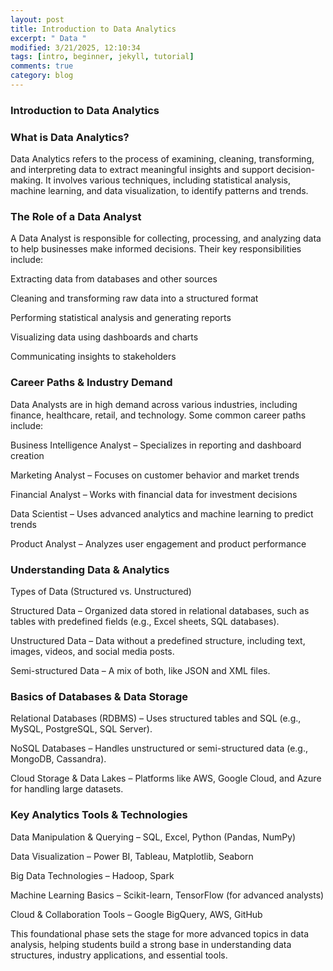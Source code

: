 ```yaml
---
layout: post
title: Introduction to Data Analytics
excerpt: " Data "
modified: 3/21/2025, 12:10:34
tags: [intro, beginner, jekyll, tutorial]
comments: true
category: blog
---
```




### Introduction to Data Analytics

### What is Data Analytics?

Data Analytics refers to the process of examining, cleaning, transforming, and interpreting data to extract meaningful insights and support decision-making. It involves various techniques, including statistical analysis, machine learning, and data visualization, to identify patterns and trends.

### The Role of a Data Analyst

A Data Analyst is responsible for collecting, processing, and analyzing data to help businesses make informed decisions. Their key responsibilities include:

Extracting data from databases and other sources

Cleaning and transforming raw data into a structured format

Performing statistical analysis and generating reports

Visualizing data using dashboards and charts

Communicating insights to stakeholders

### Career Paths & Industry Demand

Data Analysts are in high demand across various industries, including finance, healthcare, retail, and technology. Some common career paths include:

Business Intelligence Analyst – Specializes in reporting and dashboard creation

Marketing Analyst – Focuses on customer behavior and market trends

Financial Analyst – Works with financial data for investment decisions

Data Scientist – Uses advanced analytics and machine learning to predict trends

Product Analyst – Analyzes user engagement and product performance

### Understanding Data & Analytics

Types of Data (Structured vs. Unstructured)

Structured Data – Organized data stored in relational databases, such as tables with predefined fields (e.g., Excel sheets, SQL databases).

Unstructured Data – Data without a predefined structure, including text, images, videos, and social media posts.

Semi-structured Data – A mix of both, like JSON and XML files.

### Basics of Databases & Data Storage

Relational Databases (RDBMS) – Uses structured tables and SQL (e.g., MySQL, PostgreSQL, SQL Server).

NoSQL Databases – Handles unstructured or semi-structured data (e.g., MongoDB, Cassandra).

Cloud Storage & Data Lakes – Platforms like AWS, Google Cloud, and Azure for handling large datasets.

### Key Analytics Tools & Technologies

Data Manipulation & Querying – SQL, Excel, Python (Pandas, NumPy)

Data Visualization – Power BI, Tableau, Matplotlib, Seaborn

Big Data Technologies – Hadoop, Spark

Machine Learning Basics – Scikit-learn, TensorFlow (for advanced analysts)

Cloud & Collaboration Tools – Google BigQuery, AWS, GitHub

This foundational phase sets the stage for more advanced topics in data analysis, helping students build a strong base in understanding data structures, industry applications, and essential tools.
